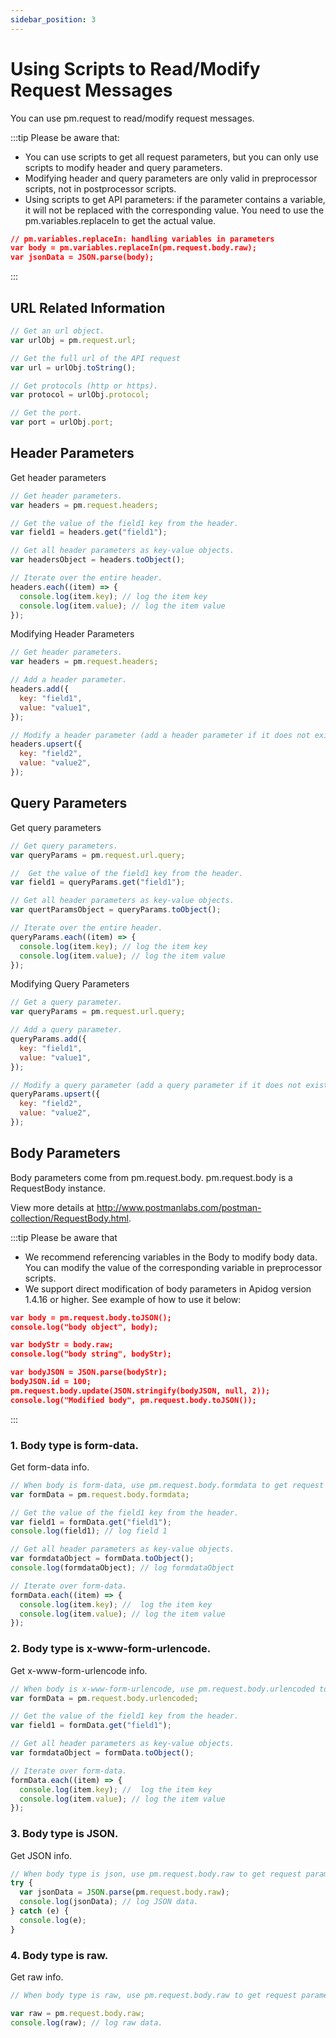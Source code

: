 ```yaml
---
sidebar_position: 3
---
```


# Using Scripts to Read/Modify Request Messages

You can use pm.request to read/modify request messages.

:::tip Please be aware that:

- You can use scripts to get all request parameters, but you can only use scripts to modify header and query parameters.
- Modifying header and query parameters are only valid in preprocessor scripts, not in postprocessor scripts.
- Using scripts to get API parameters: if the parameter contains a variable, it will not be replaced with the corresponding value. You need to use the pm.variables.replaceIn to get the actual value.

```json
// pm.variables.replaceIn: handling variables in parameters
var body = pm.variables.replaceIn(pm.request.body.raw);
var jsonData = JSON.parse(body);
```

:::

## URL Related Information

```js
// Get an url object.
var urlObj = pm.request.url;

// Get the full url of the API request
var url = urlObj.toString();

// Get protocols (http or https).
var protocol = urlObj.protocol;

// Get the port.
var port = urlObj.port;
```

## Header Parameters

Get header parameters

```js
// Get header parameters.
var headers = pm.request.headers;

// Get the value of the field1 key from the header.
var field1 = headers.get("field1");

// Get all header parameters as key-value objects.
var headersObject = headers.toObject();

// Iterate over the entire header.
headers.each((item) => {
  console.log(item.key); // log the item key
  console.log(item.value); // log the item value
});
```

Modifying Header Parameters

```js
// Get header parameters.
var headers = pm.request.headers;

// Add a header parameter.
headers.add({
  key: "field1",
  value: "value1",
});

// Modify a header parameter (add a header parameter if it does not exist).
headers.upsert({
  key: "field2",
  value: "value2",
});
```

## Query Parameters

Get query parameters

```js
// Get query parameters.
var queryParams = pm.request.url.query;

//  Get the value of the field1 key from the header.
var field1 = queryParams.get("field1");

// Get all header parameters as key-value objects.
var quertParamsObject = queryParams.toObject();

// Iterate over the entire header.
queryParams.each((item) => {
  console.log(item.key); // log the item key
  console.log(item.value); // log the item value
});
```

Modifying Query Parameters

```js
// Get a query parameter.
var queryParams = pm.request.url.query;

// Add a query parameter.
queryParams.add({
  key: "field1",
  value: "value1",
});

// Modify a query parameter (add a query parameter if it does not exist).
queryParams.upsert({
  key: "field2",
  value: "value2",
});
```

## Body Parameters

Body parameters come from pm.request.body. pm.request.body is a RequestBody instance.

View more details at http://www.postmanlabs.com/postman-collection/RequestBody.html.

:::tip Please be aware that

- We recommend referencing variables in the Body to modify body data. You can modify the value of the corresponding variable in preprocessor scripts.
- We support direct modification of body parameters in Apidog version 1.4.16 or higher. See example of how to use it below:

```json
var body = pm.request.body.toJSON();
console.log("body object", body);

var bodyStr = body.raw;
console.log("body string", bodyStr);

var bodyJSON = JSON.parse(bodyStr);
bodyJSON.id = 100;
pm.request.body.update(JSON.stringify(bodyJSON, null, 2));
console.log("Modified body", pm.request.body.toJSON());
```

:::

### 1. Body type is form-data.

Get form-data info.

```js
// When body is form-data, use pm.request.body.formdata to get request parameters.
var formData = pm.request.body.formdata;

// Get the value of the field1 key from the header.
var field1 = formData.get("field1");
console.log(field1); // log field 1

// Get all header parameters as key-value objects.
var formdataObject = formData.toObject();
console.log(formdataObject); // log formdataObject

// Iterate over form-data.
formData.each((item) => {
  console.log(item.key); //  log the item key
  console.log(item.value); // log the item value
});
```

### 2. Body type is x-www-form-urlencode.

Get x-www-form-urlencode info.

```js
// When body is x-www-form-urlencode, use pm.request.body.urlencoded to get request parameters.
var formData = pm.request.body.urlencoded;

// Get the value of the field1 key from the header.
var field1 = formData.get("field1");

// Get all header parameters as key-value objects.
var formdataObject = formData.toObject();

// Iterate over form-data.
formData.each((item) => {
  console.log(item.key); //  log the item key
  console.log(item.value); // log the item value
});
```

### 3. Body type is JSON.

Get JSON info.

```js
// When body type is json, use pm.request.body.raw to get request parameters.
try {
  var jsonData = JSON.parse(pm.request.body.raw);
  console.log(jsonData); // log JSON data.
} catch (e) {
  console.log(e);
}
```

### 4. Body type is raw.

Get raw info.

```js
// When body type is raw, use pm.request.body.raw to get request parameters.

var raw = pm.request.body.raw;
console.log(raw); // log raw data.
```
